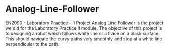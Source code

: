 # Analog-Line-Follower
EN2090 - Laboratory Practice - II Project
Analog Line Follower is the project we did for the Laboratory Practice II module. The objective of this project is to designing a robot which follows white line or a trace on a black surface. This should navigate the curvy paths very smoothly and stop at a white line perpendicular to the path.
